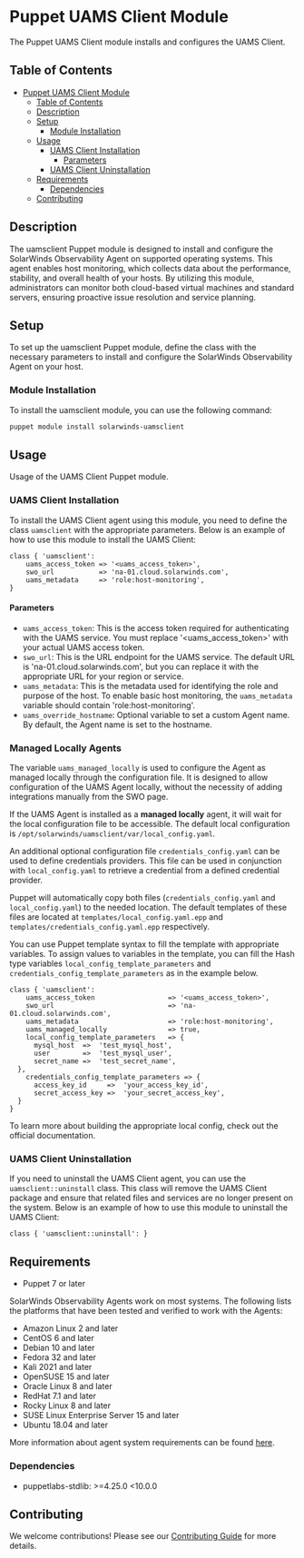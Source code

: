 # Puppet UAMS Client Module

The Puppet UAMS Client module installs and configures the UAMS Client.

## Table of Contents

- [Puppet UAMS Client Module](#puppet-uams-client-module)
  - [Table of Contents](#table-of-contents)
  - [Description](#description)
  - [Setup](#setup)
    - [Module Installation](#module-installation)
  - [Usage](#usage)
    - [UAMS Client Installation](#uams-client-installation)
      - [Parameters](#parameters)
    - [UAMS Client Uninstallation](#uams-client-uninstallation)
  - [Requirements](#requirements)
    - [Dependencies](#dependencies)
  - [Contributing](#contributing)

## Description

The uamsclient Puppet module is designed to install and configure the SolarWinds Observability Agent on supported operating systems. This agent enables host monitoring, which collects data about the performance, stability, and overall health of your hosts. By utilizing this module, administrators can monitor both cloud-based virtual machines and standard servers, ensuring proactive issue resolution and service planning.

## Setup

To set up the uamsclient Puppet module, define the class with the necessary parameters to install and configure the SolarWinds Observability Agent on your host.

### Module Installation
To install the uamsclient module, you can use the following command:

```bash
puppet module install solarwinds-uamsclient
```

## Usage

Usage of the UAMS Client Puppet module.

### UAMS Client Installation

To install the UAMS Client agent using this module, you need to define the class `uamsclient` with the appropriate parameters. Below is an example of how to use this module to install the UAMS Client:

```puppet
class { 'uamsclient':
    uams_access_token => '<uams_access_token>',
    swo_url           => 'na-01.cloud.solarwinds.com',
    uams_metadata     => 'role:host-monitoring',
}
```

#### Parameters
 - `uams_access_token`: This is the access token required for authenticating with the UAMS service. You must replace '<uams_access_token>' with your actual UAMS access token.
 - `swo_url`: This is the URL endpoint for the UAMS service. The default URL is 'na-01.cloud.solarwinds.com', but you can replace it with the appropriate URL for your region or service.
 - `uams_metadata`: This is the metadata used for identifying the role and purpose of the host. To enable basic host monitoring, the `uams_metadata` variable should contain 'role:host-monitoring'.
 - `uams_override_hostname`: Optional variable to set a custom Agent name. By default, the Agent name is set to the hostname.

### Managed Locally Agents
The variable `uams_managed_locally` is used to configure the Agent as managed locally through the configuration file. 
It is designed to allow configuration of the UAMS Agent locally, without the necessity of adding integrations manually from the SWO page.

If the UAMS Agent is installed as a **managed locally** agent, it will wait for the local configuration file to be accessible. The default local configuration is `/opt/solarwinds/uamsclient/var/local_config.yaml`.

An additional optional configuration file `credentials_config.yaml` can be used to define credentials providers. This file can be used in conjunction with `local_config.yaml` to retrieve a credential from a defined credential provider.

Puppet will automatically copy both files (`credentials_config.yaml` and `local_config.yaml`) to the needed location. The default templates of these files are located at `templates/local_config.yaml.epp` and `templates/credentials_config.yaml.epp` respectively.

You can use Puppet template syntax to fill the template with appropriate variables. To assign values to variables in the template, you can fill the Hash type variables `local_config_template_parameters` and `credentials_config_template_parameters` as in the example below.

```puppet
class { 'uamsclient':
    uams_access_token                  => '<uams_access_token>',
    swo_url                            => 'na-01.cloud.solarwinds.com',
    uams_metadata                      => 'role:host-monitoring',
    uams_managed_locally               => true,
    local_config_template_parameters   => {
      mysql_host  =>  'test_mysql_host',
      user        =>  'test_mysql_user',
      secret_name =>  'test_secret_name',
  },
    credentials_config_template_parameters => {
      access_key_id     =>  'your_access_key_id',
      secret_access_key =>  'your_secret_access_key',
  }
}
```

To learn more about building the appropriate local config, check out the official documentation.

### UAMS Client Uninstallation

If you need to uninstall the UAMS Client agent, you can use the `uamsclient::uninstall` class. This class will remove the UAMS Client package and ensure that related files and services are no longer present on the system. Below is an example of how to use this module to uninstall the UAMS Client:

```puppet
class { 'uamsclient::uninstall': }
```

## Requirements

* Puppet 7 or later

SolarWinds Observability Agents work on most systems. The following lists the platforms that have been tested and verified to work with the Agents:

 - Amazon Linux 2 and later
 - CentOS 6 and later
 - Debian 10 and later
 - Fedora 32 and later
 - Kali 2021 and later
 - OpenSUSE 15 and later
 - Oracle Linux 8 and later
 - RedHat 7.1 and later
 - Rocky Linux 8 and later
 - SUSE Linux Enterprise Server 15 and later
 - Ubuntu 18.04 and later

More information about agent system requirements can be found [here](https://documentation.solarwinds.com/en/success_center/observability/content/system_requirements/host_requirements.htm).

### Dependencies

 - puppetlabs-stdlib: >=4.25.0 <10.0.0

## Contributing

We welcome contributions! Please see our [Contributing Guide](CONTRIBUTING.md) for more details.